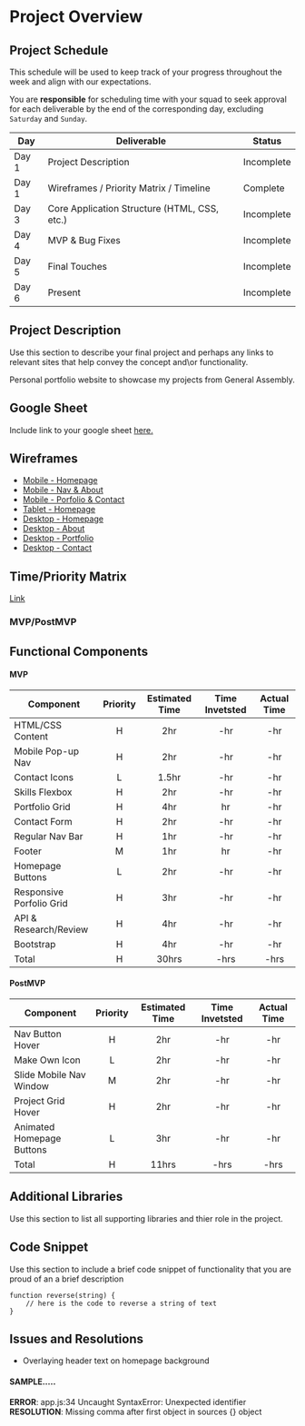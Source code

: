 # Project Overview

## Project Schedule

This schedule will be used to keep track of your progress throughout the week and align with our expectations.  

You are **responsible** for scheduling time with your squad to seek approval for each deliverable by the end of the corresponding day, excluding `Saturday` and `Sunday`.

|  Day | Deliverable | Status
|---|---| ---|
|Day 1| Project Description | Incomplete
|Day 1| Wireframes / Priority Matrix / Timeline | Complete
|Day 3| Core Application Structure (HTML, CSS, etc.) | Incomplete
|Day 4| MVP & Bug Fixes | Incomplete
|Day 5| Final Touches | Incomplete
|Day 6| Present | Incomplete


## Project Description

Use this section to describe your final project and perhaps any links to relevant sites that help convey the concept and\or functionality.

Personal portfolio website to showcase my projects from General Assembly.

## Google Sheet

Include link to your google sheet [here.](https://docs.google.com/spreadsheets/d/1sQCREZyXOxO30tPfAtXGL0KJA8iJAL9lCyuUTLvV-LI/edit?usp=sharing) 

## Wireframes


- [Mobile - Homepage](https://res.cloudinary.com/gaseir526-tashiono/image/upload/v1591634488/Portfolio%20Wireframes/20200608_093433_cyt9km.jpg)
- [Mobile - Nav & About](https://res.cloudinary.com/gaseir526-tashiono/image/upload/v1591634682/Portfolio%20Wireframes/20200608_093457_cqygfx.jpg)
- [Mobile - Porfolio & Contact](https://res.cloudinary.com/gaseir526-tashiono/image/upload/v1591637355/Portfolio%20Wireframes/20200608_093349_jsllo6.jpg)
- [Tablet - Homepage](https://res.cloudinary.com/gaseir526-tashiono/image/upload/v1591637511/Portfolio%20Wireframes/20200608_071820_myt7f3.jpg)
- [Desktop - Homepage](https://res.cloudinary.com/gaseir526-tashiono/image/upload/v1591637431/Portfolio%20Wireframes/20200608_071758_knizi7.jpg)
- [Desktop - About](https://res.cloudinary.com/gaseir526-tashiono/image/upload/v1591637581/Portfolio%20Wireframes/20200608_071802_odfz6n.jpg)
- [Desktop - Portfolio](https://res.cloudinary.com/gaseir526-tashiono/image/upload/v1591637712/Portfolio%20Wireframes/20200608_071812_gkrogj.jpg)
- [Desktop - Contact](https://res.cloudinary.com/gaseir526-tashiono/image/upload/v1591637771/Portfolio%20Wireframes/20200608_071817_z6lvow.jpg)



## Time/Priority Matrix 

[Link](https://docs.google.com/spreadsheets/d/1CR7Lmojcq8MD6HO9E3x_PFL2CEnhediGxXCAZakexzo/edit?usp=sharing)


### MVP/PostMVP 


## Functional Components


#### MVP
| Component | Priority | Estimated Time | Time Invetsted | Actual Time |
| --- | :---: |  :---: | :---: | :---: |
| HTML/CSS Content | H | 2hr | -hr | -hr|
| Mobile Pop-up Nav | H | 2hr | -hr | -hr|
| Contact Icons | L | 1.5hr | -hr | -hr|
| Skills Flexbox | H | 2hr| -hr | -hr |
| Portfolio Grid | H | 4hr | hr | -hr|
| Contact Form | H | 2hr| -hr | -hr |
| Regular Nav Bar | H | 1hr | -hr | -hr|
| Footer | M | 1hr | hr | -hr|
| Homepage Buttons | L | 2hr | -hr | -hr|
| Responsive Porfolio Grid | H | 3hr | -hr | -hr|
| API & Research/Review | H | 4hr | -hr | -hr|
| Bootstrap | H | 4hr | -hr | -hr|
| Total | H | 30hrs| -hrs | -hrs |

#### PostMVP
| Component | Priority | Estimated Time | Time Invetsted | Actual Time |
| --- | :---: |  :---: | :---: | :---: |
| Nav Button Hover | H | 2hr | -hr | -hr|
| Make Own Icon | L | 2hr | -hr | -hr|
| Slide Mobile Nav Window | M | 2hr | -hr | -hr|
| Project Grid Hover | H | 2hr | -hr | -hr|
| Animated Homepage Buttons | L | 3hr | -hr | -hr|
| Total | H | 11hrs| -hrs | -hrs |

## Additional Libraries
 Use this section to list all supporting libraries and thier role in the project. 

## Code Snippet

Use this section to include a brief code snippet of functionality that you are proud of an a brief description  

```
function reverse(string) {
	// here is the code to reverse a string of text
}
```

## Issues and Resolutions
- Overlaying header text on homepage background 

#### SAMPLE.....
**ERROR**: app.js:34 Uncaught SyntaxError: Unexpected identifier                                
**RESOLUTION**: Missing comma after first object in sources {} object
